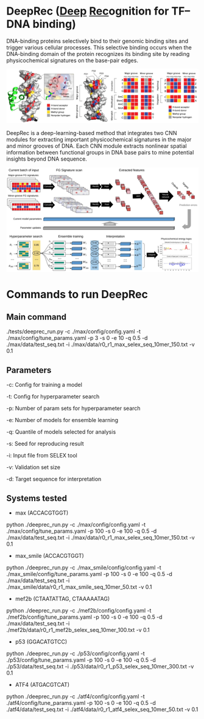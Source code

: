 # DeepRec (<u>Deep</u> <u>Rec</u>ognition for TF–DNA binding)
DNA-binding proteins selectively bind to their genomic binding sites and trigger various cellular processes. This selective binding occurs when the DNA-binding domain of the protein recognizes its binding site by reading physicochemical signatures on the base-pair edges.


![alt text](https://github.com/TsuPeiChiu/deeprec/blob/main/deeprec/imgs/figure1.jpg)


DeepRec is a deep-learning-based method that integrates two CNN modules for extracting important physicochemical signatures in the major and minor grooves of DNA. Each CNN module extracts nonlinear spatial information between functional groups in DNA base pairs to mine potential insights beyond DNA sequence.


![alt text](https://github.com/TsuPeiChiu/deeprec/blob/main/deeprec/imgs/figure2.jpg)


# Commands to run DeepRec
## Main command
./tests/deeprec_run.py -c ./max/config/config.yaml -t ./max/config/tune_params.yaml -p 3 -s 0 -e 10 -q 0.5 -d ./max/data/test_seq.txt -i ./max/data/r0_r1_max_selex_seq_10mer_150.txt -v 0.1

## Parameters
-c: Config for training a model

-t: Config for hyperparameter search

-p: Number of param sets for hyperparameter search

-e: Number of models for ensemble learning

-q: Quantile of models selected for analysis

-s: Seed for reproducing result

-i: Input file from SELEX tool

-v: Validation set size

-d: Target sequence for interpretation

## Systems tested
- max (ACCACGTGGT)

python ./deeprec_run.py -c ./max/config/config.yaml -t ./max/config/tune_params.yaml -p 100 -s 0 -e 100 -q 0.5 -d ./max/data/test_seq.txt -i ./max/data/r0_r1_max_selex_seq_10mer_150.txt -v 0.1

- max_smile (ACCACGTGGT)

python ./deeprec_run.py -c ./max_smile/config/config.yaml -t ./max_smile/config/tune_params.yaml -p 100 -s 0 -e 100 -q 0.5 -d ./max/data/test_seq.txt -i ./max_smile/data/r0_r1_max_smile_seq_10mer_50.txt -v 0.1

- mef2b (CTAATATTAG, CTAAAAATAG)

python ./deeprec_run.py -c ./mef2b/config/config.yaml -t ./mef2b/config/tune_params.yaml -p 100 -s 0 -e 100 -q 0.5 -d ./max/data/test_seq.txt -i ./mef2b/data/r0_r1_mef2b_selex_seq_10mer_100.txt -v 0.1

- p53 (GGACATGTCC)

python ./deeprec_run.py -c ./p53/config/config.yaml -t ./p53/config/tune_params.yaml -p 100 -s 0 -e 100 -q 0.5 -d ./p53/data/test_seq.txt -i ./p53/data/r0_r1_p53_selex_seq_10mer_300.txt -v 0.1

- ATF4 (ATGACGTCAT)

python ./deeprec_run.py -c ./atf4/config/config.yaml -t ./atf4/config/tune_params.yaml -p 100 -s 0 -e 100 -q 0.5 -d ./atf4/data/test_seq.txt -i ./atf4/data/r0_r1_atf4_selex_seq_10mer_50.txt -v 0.1

